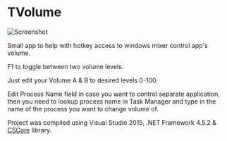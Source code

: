 # TVolume

![Screenshot](http://i.imgur.com/7Hig57K.png)

Small app to help with hotkey access to windows mixer control app's volume.

F1 to toggle between two volume levels.

Just edit your Volume A & B to desired levels 0-100.

Edit Process Name field in case you want to control separate application, then you need to lookup process name in Task Manager and type in the name of the process you want to change volume of.

Project was compiled using Visual Studio 2015, .NET Framework 4.5.2 & [CSCore](https://github.com/filoe/cscore) library.

